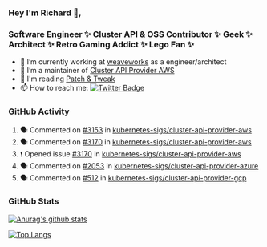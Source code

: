### Hey I'm Richard 👋, 

<h3 align="left">Software Engineer ✨ Cluster API & OSS Contributor ✨ Geek ✨ Architect ✨ Retro Gaming Addict ✨ Lego Fan ✨</h3>

- 🔭 I’m currently working at [weaveworks](https://github.com/weaveworks) as a engineer/architect
- 👯 I’m a maintainer of [Cluster API Provider AWS](https://github.com/kubernetes-sigs/cluster-api-provider-aws)
- 💬 I'm reading [Patch & Tweak](https://bjooks.com/products/patch-tweak-exploring-modular-synthesis)
- 📫 How to reach me: [![Twitter Badge](https://img.shields.io/badge/-@fruit_case-00acee?style=flat&logo=Twitter&logoColor=white)](https://twitter.com/intent/follow?screen_name=fruit_case "Follow on Twitter")

### GitHub Activity 

<!--START_SECTION:activity-->
1. 🗣 Commented on [#3153](https://github.com/kubernetes-sigs/cluster-api-provider-aws/issues/3153) in [kubernetes-sigs/cluster-api-provider-aws](https://github.com/kubernetes-sigs/cluster-api-provider-aws)
2. 🗣 Commented on [#3170](https://github.com/kubernetes-sigs/cluster-api-provider-aws/issues/3170) in [kubernetes-sigs/cluster-api-provider-aws](https://github.com/kubernetes-sigs/cluster-api-provider-aws)
3. ❗️ Opened issue [#3170](https://github.com/kubernetes-sigs/cluster-api-provider-aws/issues/3170) in [kubernetes-sigs/cluster-api-provider-aws](https://github.com/kubernetes-sigs/cluster-api-provider-aws)
4. 🗣 Commented on [#2053](https://github.com/kubernetes-sigs/cluster-api-provider-azure/issues/2053) in [kubernetes-sigs/cluster-api-provider-azure](https://github.com/kubernetes-sigs/cluster-api-provider-azure)
5. 🗣 Commented on [#512](https://github.com/kubernetes-sigs/cluster-api-provider-gcp/issues/512) in [kubernetes-sigs/cluster-api-provider-gcp](https://github.com/kubernetes-sigs/cluster-api-provider-gcp)
<!--END_SECTION:activity-->

### GitHub Stats

[![Anurag's github stats](https://github-readme-stats.vercel.app/api?username=richardcase&count_private=true&show_icons=true)](https://github.com/anuraghazra/github-readme-stats)

[![Top Langs](https://github-readme-stats.vercel.app/api/top-langs/?username=richardcase&hide=html&layout=compact)](https://github.com/anuraghazra/github-readme-stats)
